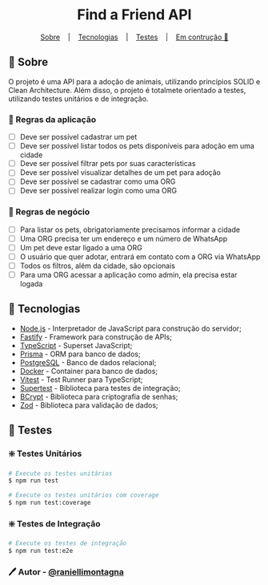 <h1 align="center">Find a Friend API</h1>

<p align="center">
  <a href="#-sobre">Sobre</a>
  &nbsp;&nbsp;&nbsp;|&nbsp;&nbsp;&nbsp;
  <a href="#-tecnologias">Tecnologias</a>
  &nbsp;&nbsp;&nbsp;|&nbsp;&nbsp;&nbsp;
  <a href="#-testes">Testes</a>
  &nbsp;&nbsp;&nbsp;|&nbsp;&nbsp;&nbsp;
  <a href="#-sobre">Em contrução 🚧</a>
</p>

## 📖 Sobre

<p id="-sobre" />

O projeto é uma API para a adoção de animais, utilizando princípios SOLID e Clean Architecture.
Além disso, o projeto é totalmete orientado a testes, utilizando testes unitários e de integração.

### 📌 Regras da aplicação

- [ ] Deve ser possível cadastrar um pet
- [ ] Deve ser possível listar todos os pets disponíveis para adoção em uma cidade
- [ ] Deve ser possível filtrar pets por suas características
- [ ] Deve ser possível visualizar detalhes de um pet para adoção
- [ ] Deve ser possível se cadastrar como uma ORG
- [ ] Deve ser possível realizar login como uma ORG

### 📌 Regras de negócio

- [ ] Para listar os pets, obrigatoriamente precisamos informar a cidade
- [ ] Uma ORG precisa ter um endereço e um número de WhatsApp
- [ ] Um pet deve estar ligado a uma ORG
- [ ] O usuário que quer adotar, entrará em contato com a ORG via WhatsApp
- [ ] Todos os filtros, além da cidade, são opcionais
- [ ] Para uma ORG acessar a aplicação como admin, ela precisa estar logada

## 🚀 Tecnologias

<p id="-tecnologias" />

- [Node.js](https://nodejs.org/en/) - Interpretador de JavaScript para construção do servidor;
- [Fastify](https://www.fastify.io/) - Framework para construção de APIs;
- [TypeScript](https://www.typescriptlang.org/) - Superset JavaScript;
- [Prisma](https://www.prisma.io/) - ORM para banco de dados;
- [PostgreSQL](https://www.postgresql.org/) - Banco de dados relacional;
- [Docker](https://www.docker.com/) - Container para banco de dados;
- [Vitest](https://vitest.dev/) - Test Runner para TypeScript;
- [Supertest](https://www.npmjs.com/package/supertest) - Biblioteca para testes de integração;
- [BCrypt](https://www.npmjs.com/package/bcrypt) - Biblioteca para criptografia de senhas;
- [Zod](https://www.npmjs.com/package/zod) - Biblioteca para validação de dados;

## 🧪 Testes

<p id="-testes" />

### ❇️ Testes Unitários

```bash
# Execute os testes unitários
$ npm run test

# Execute os testes unitários com coverage
$ npm run test:coverage
```

### ❇️ Testes de Integração

```bash
# Execute os testes de integração
$ npm run test:e2e
```

### 🖊️ Autor - [@raniellimontagna](https://www.github.com/raniellimontagna)
